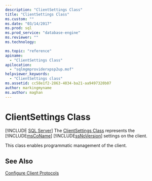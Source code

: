 ```yaml
---
description: "ClientSettings Class"
title: "ClientSettings Class"
ms.custom: ""
ms.date: "03/14/2017"
ms.prod: sql
ms.prod_service: "database-engine"
ms.reviewer: ""
ms.technology: 

ms.topic: "reference"
apiname: 
  - "ClientSettings Class"
apilocation: 
  - "sqlmgmproviderxpsp2up.mof"
helpviewer_keywords: 
  - "ClientSettings class"
ms.assetid: cc58e1f2-2863-4034-ba21-aa9497320b07
author: markingmyname
ms.author: maghan
---
```

# ClientSettings Class
[!INCLUDE [SQL Server](../../includes/applies-to-version/sqlserver.md)]
  The [ClientSettings Class](../../relational-databases/wmi-provider-configuration-classes/clientsettings-class.md) represents the [!INCLUDE[msCoName](../../includes/msconame-md.md)] [!INCLUDE[ssNoVersion](../../includes/ssnoversion-md.md)] settings on the client.  
  
 This class enables programmatic management of the client.  
  
## See Also  
 [Configure Client Protocols](../../database-engine/configure-windows/configure-client-protocols.md)  
  
